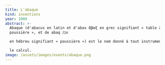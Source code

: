 ```yaml
---
title: L'abaque
kind: inventions
year: 1000
abstract: >-
  Abaque (d'abacus en latin et d'abax ἄβαξ en grec signifiant « table à
  poussière », et de abaq אבק

  en hébreu signifiant « poussière ») est le nom donné à tout instrument mécanique plan facilitant

  le calcul.
image: /assets/images/events/abaque.png
---
```

